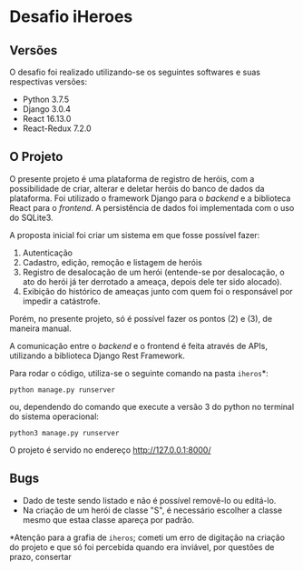 # Desafio iHeroes

## Versões
O desafio foi realizado utilizando-se os seguintes softwares e suas respectivas versões:

* Python 3.7.5
* Django 3.0.4
* React 16.13.0
* React-Redux 7.2.0

## O Projeto
O presente projeto é uma plataforma de registro de heróis, com a possibilidade de criar, alterar e deletar heróis do banco de dados da plataforma. Foi utilizado o framework Django para o *backend* e a biblioteca React para o *frontend*. A persistência de dados foi implementada com o uso do SQLite3.

A proposta inicial foi criar um sistema em que fosse possível fazer:
1. Autenticação
2. Cadastro, edição, remoção e listagem de heróis
3. Registro de desalocação de um herói (entende-se por desalocação, o ato do herói já ter derrotado a ameaça, depois dele ter sido alocado).
4. Exibição do histórico de ameaças junto com quem foi o responsável por impedir a catástrofe.

Porém, no presente projeto, só é possível fazer os pontos (2) e (3), de maneira manual.

A comunicação entre o *backend* e o frontend é feita através de APIs, utilizando a biblioteca Django Rest Framework.

Para rodar o código, utiliza-se o seguinte comando na pasta `iheros`*:
```
python manage.py runserver
```
ou, dependendo do comando que execute a versão 3 do python no terminal do sistema operacional:
```
python3 manage.py runserver
```

O projeto é servido no endereço http://127.0.0.1:8000/

## Bugs
* Dado de teste sendo listado e não é possível removê-lo ou editá-lo.
* Na criação de um herói de classe "S", é necessário escolher a classe mesmo que estaa classe apareça por padrão.

*Atenção para a grafia de `iheros`; cometi um erro de digitação na criação do projeto e que só foi percebida quando era inviável, por questões de prazo, consertar